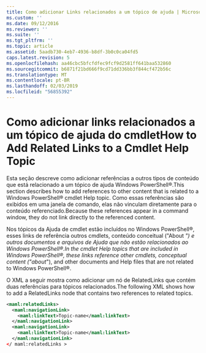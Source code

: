 ```yaml
---
title: Como adicionar Links relacionados a um tópico de ajuda | Microsoft Docs
ms.custom: ''
ms.date: 09/12/2016
ms.reviewer: ''
ms.suite: ''
ms.tgt_pltfrm: ''
ms.topic: article
ms.assetid: 5aadb730-4eb7-4936-b8df-3b0c0ca04fd5
caps.latest.revision: 5
ms.openlocfilehash: aa46cbc5bfcfdfec9fcf9d2581ff641baa532860
ms.sourcegitcommit: b6871f21bd666f9cd71dd336bb3f844cf472b56c
ms.translationtype: MT
ms.contentlocale: pt-BR
ms.lasthandoff: 02/03/2019
ms.locfileid: "56855392"
---
```

# <a name="how-to-add-related-links-to-a-cmdlet-help-topic"></a><span data-ttu-id="a8a87-102">Como adicionar links relacionados a um tópico de ajuda do cmdlet</span><span class="sxs-lookup"><span data-stu-id="a8a87-102">How to Add Related Links to a Cmdlet Help Topic</span></span>

<span data-ttu-id="a8a87-103">Esta seção descreve como adicionar referências a outros tipos de conteúdo que está relacionado a um tópico de ajuda Windows PowerShell®.</span><span class="sxs-lookup"><span data-stu-id="a8a87-103">This section describes how to add references to other content that is related to a Windows PowerShell® cmdlet Help topic.</span></span> <span data-ttu-id="a8a87-104">Como essas referências são exibidos em uma janela de comando, elas não vinculam diretamente para o conteúdo referenciado.</span><span class="sxs-lookup"><span data-stu-id="a8a87-104">Because these references appear in a command window, they do not link directly to the referenced content.</span></span>

<span data-ttu-id="a8a87-105">Nos tópicos da Ajuda de cmdlet estão incluídos no Windows PowerShell®, esses links de referência outros cmdlets, conteúdo conceitual ("About _") e outros documentos e arquivos de Ajuda que não estão relacionados ao Windows PowerShell®.</span><span class="sxs-lookup"><span data-stu-id="a8a87-105">In the cmdlet Help topics that are included in Windows PowerShell®, these links reference other cmdlets, conceptual content ("about_"), and other documents and Help files that are not related to Windows PowerShell®.</span></span>

<span data-ttu-id="a8a87-106">O XML a seguir mostra como adicionar um nó de RelatedLinks que contém duas referências para tópicos relacionados.</span><span class="sxs-lookup"><span data-stu-id="a8a87-106">The following XML shows how to add a RelatedLinks node that contains two references to related topics.</span></span>

```xml
<maml:relatedLinks>
  <maml:navigationLink>
    <maml:linkText>Topic-name</maml:linkText>
  </maml:navigationLink>
  <maml:navigationLink>
    <maml:linkText>Topic-name</maml:linkText>
  </maml:navigationLink>
</ maml:relatedLinks >
```



